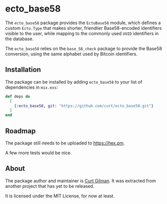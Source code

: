 # ecto_base58

The `ecto_base58` package provides the `EctoBase58` module,
which defines a custom `Ecto.Type` that makes shorter, friendlier
Base58-encoded identifiers visible to the user, while mapping to the commonly used
`UUID` identifiers in the database.

The `ecto_base58` relies on the `base_58_check` package to provide the
Base58 conversion, using the same alphabet used by Bitcoin identifiers.

## Installation

The package can be installed by adding `ecto_base58` to your list of dependencies in `mix.exs`:

```elixir
def deps do
  [
    {:ecto_base58, git: "https://github.com/curt/ecto_base58.git"}
  ]
end
```

## Roadmap

The package still needs to be uploaded to https://hex.pm.

A few more tests would be nice.

## About

The package author and maintainer is [Curt Gilman](https://github.com/curt).
It was extracted from another project that has yet to be released.

It is licensed under the MIT License, for now at least.
